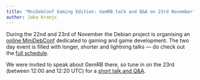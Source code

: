 ```yaml
---
title: "MniDebConf Gaming Edition: GemRB talk and Q&A on 23rd November"
author: Jaka Kranjc
---
```


During the 22nd and 23rd of November the Debian project is organising an
[online MiniDebConf](https://mdco2.mini.debconf.org/) dedicated to gaming
and game development. 
The two day event is filled with longer, shorter and lightning talks — do
check out the [full schedule](https://mdco2.mini.debconf.org/schedule/). 

We were invited to speak about GemRB there, so tune in on the 23rd (between 
12:00 and 12:20 UTC) for a
[short talk and Q&A](https://mdco2.mini.debconf.org/talks/7-gemrb-20-years-of-the-engine-and-a-look-forward/).
